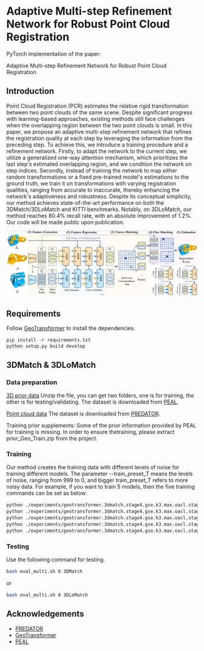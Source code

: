 # Adaptive Multi-step Refinement Network for Robust Point Cloud Registration

PyTorch implementation of the paper:

Adaptive Multi-step Refinement Network for Robust Point Cloud Registration

## Introduction

Point Cloud Registration (PCR) estimates the relative rigid transformation between two point clouds of the same scene. Despite significant progress with learning-based approaches, existing methods still face challenges when the overlapping region between the two point clouds is small. In this paper, we propose an adaptive multi-step refinement network that refines the registration quality at each step by leveraging the information from the preceding step. To achieve this, we introduce a training procedure and a refinement network. Firstly, to adapt the network to the current step, we utilize a generalized one-way attention mechanism, which prioritizes the last step's estimated overlapping region, and we condition the network on step indices. Secondly, instead of training the network to map either random transformations or a fixed pre-trained model's estimations to the ground truth, we train it on transformations with varying registration qualities, ranging from accurate to inaccurate, thereby enhancing the network's adaptiveness and robustness. Despite its conceptual simplicity, our method achieves state-of-the-art performance on both the 3DMatch/3DLoMatch and KITTI benchmarks. Notably, on 3DLoMatch, our method reaches 80.4\% recall rate, with an absolute improvement of 1.2\%. Our code will be made public upon publication.

![](pipeline.png)

## Requirements

Follow [GeoTransformer](https://github.com/qinzheng93/GeoTransformer) to install the dependencies.

```
pip install -r requirements.txt
python setup.py build develop
```
    
## 3DMatch & 3DLoMatch

### Data preparation

[3D prior data](https://drive.google.com/file/d/1ArrJvTzlbQjSHZi3Zl0oHesuoE7Nr16P/view?usp=sharing) Unzip the file, you can get two folders, one is for training, the other is for testing/validating. The dataset is downloaded from [PEAL]([https://github.com/prs-eth/OverlapPredator](https://github.com/prs-eth/OverlapPredator)).

[Point cloud data](https://github.com/prs-eth/OverlapPredator)
The dataset is downloaded from [PREDATOR](https://github.com/prs-eth/OverlapPredator).

Training prior supplements: Some of the prior information provided by PEAL for training is missing. In order to ensure thetraining, please extract prior_Geo_Train.zip from the project.

### Training

Our method creates the training data with different levels of noise for training different models. The parameter --train_preset_T means the levels of noise, ranging from 999 to 0, and bigger train_preset_T refers to more noisy data. For example, if you want to train 5 models, then the five training commands can be set as below:
```bash
python ./experiments/geotransformer.3dmatch.stage4.gse.k3.max.oacl.stage2.sinkhorn/test.py --fix_train_T --train_preset_T=999 --Slerp
python ./experiments/geotransformer.3dmatch.stage4.gse.k3.max.oacl.stage2.sinkhorn/test.py --fix_train_T --train_preset_T=800 --Slerp
python ./experiments/geotransformer.3dmatch.stage4.gse.k3.max.oacl.stage2.sinkhorn/test.py --fix_train_T --train_preset_T=600 --Slerp
python ./experiments/geotransformer.3dmatch.stage4.gse.k3.max.oacl.stage2.sinkhorn/test.py --fix_train_T --train_preset_T=400 --Slerp
python ./experiments/geotransformer.3dmatch.stage4.gse.k3.max.oacl.stage2.sinkhorn/test.py --fix_train_T --train_preset_T=200 --Slerp
```

### Testing

Use the following command for testing.

```bash
bash eval_multi.sh 0 3DMatch
```
or
```bash
bash eval_multi.sh 0 3DLoMatch
```


## Acknowledgements
- [PREDATOR](https://github.com/prs-eth/OverlapPredator)
- [GeoTransformer](https://github.com/qinzheng93/GeoTransformer)
- [PEAL](https://github.com/Gardlin/PEAL)


